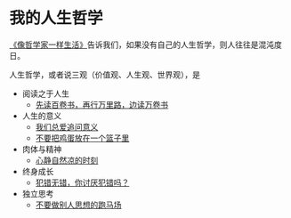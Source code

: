 # 我的人生哲学

[《像哲学家一样生活》](https://book.douban.com/subject/27167270/)告诉我们，如果没有自己的人生哲学，则人往往是混沌度日。

人生哲学，或者说三观（价值观、人生观、世界观），是


+ 阅读之于人生
	+ [先读百卷书，再行万里路，边读万卷书](https://deskside.github.io/post/read-travel-read)
+ 人生的意义
	+ [我们总爱追问意义](https://deskside.github.io/post/we-like-asking-about-meaning-of-life)
	+ [不要把鸡蛋放在一个篮子里](https://deskside.github.io/post/dont-put-eggs-all-in-1-basket)
+ 肉体与精神
	+ [心静自然凉的时刻](https://deskside.github.io/post/calm-down-and-cool-down)
+ 终身成长
	+ [犯错无错，你讨厌犯错吗？](https://deskside.github.io/post/dont-be-afraid-of-mistakes)
+ 独立思考
	+ [不要做别人思想的跑马场](https://deskside.github.io/post/dont-let-others-override-our-thinkings)
